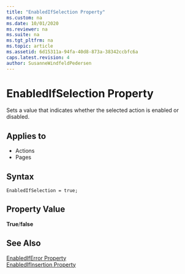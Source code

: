 ```yaml
---
title: "EnabledIfSelection Property"
ms.custom: na
ms.date: 10/01/2020
ms.reviewer: na
ms.suite: na
ms.tgt_pltfrm: na
ms.topic: article
ms.assetid: 6d15311a-94fa-40d8-873a-38342ccbfc6a
caps.latest.revision: 4
author: SusanneWindfeldPedersen
---
```


# EnabledIfSelection Property

Sets a value that indicates whether the selected action is enabled or disabled.  
  
## Applies to  
  
- Actions  
- Pages  

## Syntax

```AL
EnabledIfSelection = true;
```
 
## Property Value

**True**/**false**  
  
## See Also  

[EnabledIfError Property](devenv-enablediferror-property.md)   
[EnabledIfInsertion Property](devenv-enabledifinsertion-property.md)